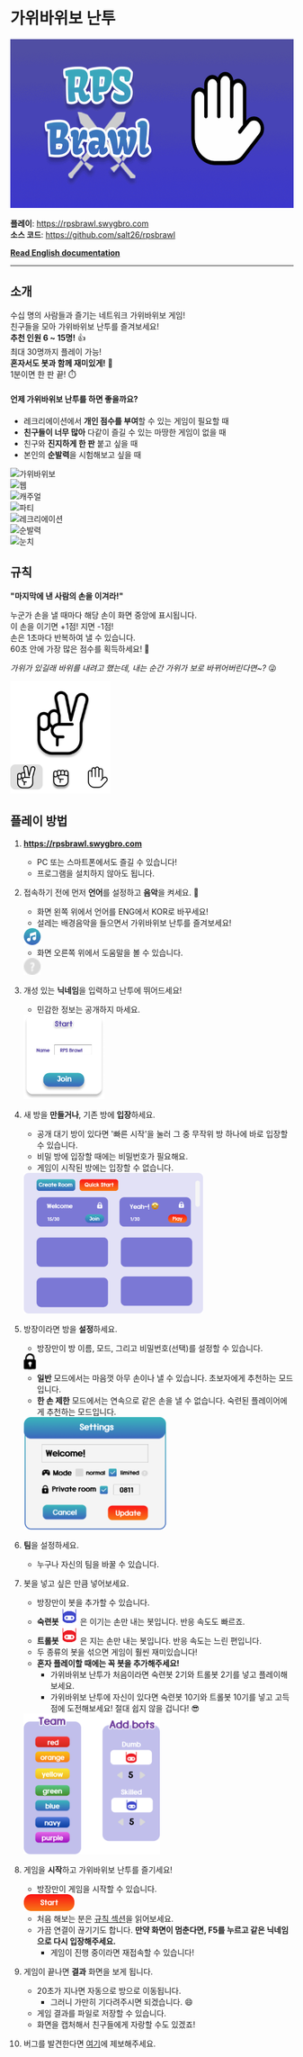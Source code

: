 # 가위바위보 난투
<img src="./client/public/RPS%20Brawl_logo_animated.gif" height=300>

**플레이**: https://rpsbrawl.swygbro.com  
**소스 코드**: https://github.com/salt26/rpsbrawl

**[Read English documentation](./README.md)**

---

## 소개
수십 명의 사람들과 즐기는 네트워크 가위바위보 게임!  
친구들을 모아 가위바위보 난투를 즐겨보세요!  
**추천 인원 6 ~ 15명!** 👍  
최대 30명까지 플레이 가능!  
**혼자서도 봇과 함께 재미있게!** 🤖  
1분이면 한 판 끝! ⏱️

#### 언제 가위바위보 난투를 하면 좋을까요?
* 레크리에이션에서 **개인 점수를 부여**할 수 있는 게임이 필요할 때
* **친구들이 너무 많아** 다같이 즐길 수 있는 마땅한 게임이 없을 때
* 친구와 **진지하게 한 판** 붙고 싶을 때
* 본인의 **순발력**을 시험해보고 싶을 때

![가위바위보](https://img.shields.io/badge/-가위바위보-3A8EBC)  
![웹](https://img.shields.io/badge/-웹%20게임-564BA2)  
![캐주얼](https://img.shields.io/badge/-캐주얼%20게임-564BA2)  
![파티](https://img.shields.io/badge/-파티%20게임-564BA2)  
![레크리에이션](https://img.shields.io/badge/-레크리에이션%20게임-564BA2)  
![순발력](https://img.shields.io/badge/-순발력-F93F15)  
![눈치](https://img.shields.io/badge/-눈치-F93F15)

## 규칙
**"마지막에 낸 사람의 손을 이겨라!"**

누군가 손을 낼 때마다 해당 손이 화면 중앙에 표시됩니다.  
이 손을 이기면 +1점! 지면 -1점!  
손은 1초마다 반복하여 낼 수 있습니다.  
60초 안에 가장 많은 점수를 획득하세요! 🤩

*가위가 있길래 바위를 내려고 했는데, 내는 순간 가위가 보로 바뀌어버린다면~?* 😜

<img src="./client/src/assets/images/step6.png" height=200>

## 플레이 방법
1. **https://rpsbrawl.swygbro.com**
   * PC 또는 스마트폰에서도 즐길 수 있습니다!
   * 프로그램을 설치하지 않아도 됩니다.
2. 접속하기 전에 먼저 **언어**를 설정하고 **음악**을 켜세요. 🎵
   * 화면 왼쪽 위에서 언어를 ENG에서 KOR로 바꾸세요!
   * 설레는 배경음악을 들으면서 가위바위보 난투를 즐겨보세요!  
   <img src="./client/src/assets/images/music_on.png" height=30>

   * 화면 오른쪽 위에서 도움말을 볼 수 있습니다.  
   <img src="./client/src/assets/images/question.svg" height=30>
3. 개성 있는 **닉네임**을 입력하고 난투에 뛰어드세요!
   * 민감한 정보는 공개하지 마세요.  
   <img src="./client/src/assets/images/step1.png" height=150>
4. 새 방을 **만들거나**, 기존 방에 **입장**하세요.
   * 공개 대기 방이 있다면 '빠른 시작'을 눌러 그 중 무작위 방 하나에 바로 입장할 수 있습니다.  
   * 비밀 방에 입장할 때에는 비밀번호가 필요해요.
   * 게임이 시작된 방에는 입장할 수 없습니다.  
   <img src="./client/src/assets/images/step2.png" height=250>
5. 방장이라면 방을 **설정**하세요.
   * 방장만이 방 이름, 모드, 그리고 비밀번호(선택)를 설정할 수 있습니다.  
   <img src="./client/src/assets/images/lock_black.svg" height=30>

   * **일반** 모드에서는 마음껏 아무 손이나 낼 수 있습니다. 초보자에게 추천하는 모드입니다.
   * **한 손 제한** 모드에서는 연속으로 같은 손을 낼 수 없습니다. 숙련된 플레이어에게 추천하는 모드입니다.  
   <img src="./client/src/assets/images/step3.png" height=200>
6. **팀**을 설정하세요.
   * 누구나 자신의 팀을 바꿀 수 있습니다.
7. 봇을 넣고 싶은 만큼 넣어보세요.
   * 방장만이 봇을 추가할 수 있습니다. 
   * **숙련봇** ![skilled](./client/src/assets/images/skilled.svg) 은 이기는 손만 내는 봇입니다. 반응 속도도 빠르죠.
   * **트롤봇** ![dumb](./client/src/assets/images/dumb.svg) 은 지는 손만 내는 봇입니다. 반응 속도는 느린 편입니다.
   * 두 종류의 봇을 섞으면 게임이 훨씬 재미있습니다!
   * **혼자 플레이할 때에는 꼭 봇을 추가해주세요!**
     * 가위바위보 난투가 처음이라면 숙련봇 2기와 트롤봇 2기를 넣고 플레이해보세요.
     * 가위바위보 난투에 자신이 있다면 숙련봇 10기와 트롤봇 10기를 넣고 고득점에 도전해보세요! 절대 쉽지 않을 겁니다! 😎  
   <img src="./client/src/assets/images/step4.png" height=250>
8. 게임을 **시작**하고 가위바위보 난투를 즐기세요!
   * 방장만이 게임을 시작할 수 있습니다.  
   <img src="./client/src/assets/images/step5.png" height=30>
   
   * 처음 해보는 분은 [규칙 섹션](#규칙)을 읽어보세요.
   * 가끔 연결이 끊기기도 합니다. **만약 화면이 멈춘다면, F5를 누르고 같은 닉네임으로 다시 입장해주세요.**
     * 게임이 진행 중이라면 재접속할 수 있습니다!
9. 게임이 끝나면 **결과** 화면을 보게 됩니다.
   * 20초가 지나면 자동으로 방으로 이동됩니다.
     * 그러니 가만히 기다려주시면 되겠습니다. 😄
   * 게임 결과를 파일로 저장할 수 있습니다.
   * 화면을 캡처해서 친구들에게 자랑할 수도 있겠죠!
10. 버그를 발견한다면 [여기](https://github.com/salt26/rpsbrawl/issues)에 제보해주세요.